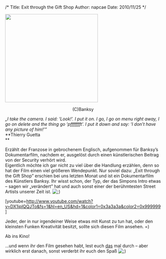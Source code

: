 /*
Title: Exit through the Gift Shop
Author: napcae
Date: 2010/11/25
*/

[<img class="aligncenter size-medium wp-image-215" title="banksy-21" src="http://napcae.files.wordpress.com/2010/11/banksy-21.gif?w=300" alt="" width="300" height="285" />][1]

<p style="text-align:center;">
  (C)Banksy
</p>

*„I take the camera. I said: ‘Look!’. I put it on. I go, I go on menu right away, I go on delete and the thing go ‘pffffffft’. I put it down and say: ‘I don’t have any picture of him!’”*  
**Thierry Guetta  
**

Erzählt der Franzose in gebrochenem Englisch, aufgenommen für Banksy’s Dokumentarfilm, nachdem er, ausgelöst durch einen künstlerischen Beitrag von der Security verhört wird.  
Eigentlich möchte ich gar nicht zu viel über die Handlung erzählen, denn so hat der Film einen viel größeren Wendepunkt. Nur soviel dazu: „Exit through the Gift Shop” erschien bei uns letzten Monat und ist ein Dokumentarfilm des Künstlers Banksy. Ihr wisst schon, der Typ, der das Simpons Intro etwas – sagen wir „verändert” hat und auch sonst einer der berühmtesten Street Artists unserer Zeit ist. <img src='http://198.211.112.164/wp-includes/images/smilies/icon_wink.gif' alt=';)' class='wp-smiley' /> 

[youtube=http://www.youtube.com/watch?v=DX1iplQQJTo&fs=1&hl=en_US&hd=1&color1=0x3a3a3a&color2=0x999999]

Jeder, der in nur irgendeiner Weise etwas mit Kunst zu tun hat, oder den kleinsten Funken Kreativität besitzt, sollte sich diesen Film ansehen. =)

Ab ins Kino!

…und wenn ihr den Film gesehen habt, lest euch [das][2] mal durch – aber wirklich erst danach, sonst verderbt ihr euch den Spaß <img src='http://198.211.112.164/wp-includes/images/smilies/icon_wink.gif' alt=';)' class='wp-smiley' />

 [1]: http://napcae.files.wordpress.com/2010/11/banksy-21.gif
 [2]: http://www.denkfabriq.de/index.php/2010/11/13/banksy-ist-mr-brainwash-ist-banksy/